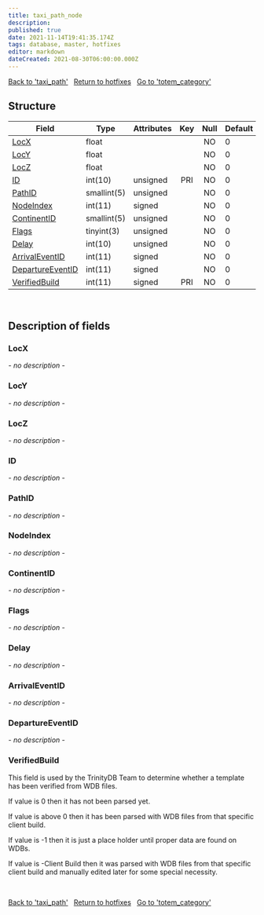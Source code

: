 ```yaml
---
title: taxi_path_node
description: 
published: true
date: 2021-11-14T19:41:35.174Z
tags: database, master, hotfixes
editor: markdown
dateCreated: 2021-08-30T06:00:00.000Z
---
```


<a href="https://trinitycore.info/en/database/master/hotfixes/taxi_path" class="mt-5 v-btn v-btn--depressed v-btn--flat v-btn--outlined theme--light v-size--default darkblue--text text--lighten-3"><span class="v-btn__content"><i aria-hidden="true" class="v-icon notranslate v-icon--left mdi mdi-arrow-left theme--light"></i><span>Back to 'taxi_path'</span></span></a>&nbsp;&nbsp;&nbsp;<a href="https://trinitycore.info/en/database/master/hotfixes/home" class="mt-5 v-btn v-btn--depressed v-btn--flat v-btn--outlined theme--light v-size--default darkblue--text text--lighten-3"><span class="v-btn__content"><i aria-hidden="true" class="v-icon notranslate v-icon--left mdi mdi-home-outline theme--light"></i><span>Return to hotfixes</span></span></a>&nbsp;&nbsp;&nbsp;<a href="https://trinitycore.info/en/database/master/hotfixes/totem_category" class="mt-5 v-btn v-btn--depressed v-btn--flat v-btn--outlined theme--light v-size--default darkblue--text text--lighten-3"><span class="v-btn__content"><span>Go to 'totem_category'</span><i aria-hidden="true" class="v-icon notranslate v-icon--right mdi mdi-arrow-right theme--light"></i></span></a>

## Structure

| Field | Type | Attributes | Key | Null | Default | Extra | Comment |
| --- | --- | --- | :---: | :---: | --- | --- | --- |
| [LocX](#locx) | float |  |  | NO | 0 |  |  |
| [LocY](#locy) | float |  |  | NO | 0 |  |  |
| [LocZ](#locz) | float |  |  | NO | 0 |  |  |
| [ID](#id) | int(10) | unsigned | PRI | NO | 0 |  |  |
| [PathID](#pathid) | smallint(5) | unsigned |  | NO | 0 |  |  |
| [NodeIndex](#nodeindex) | int(11) | signed |  | NO | 0 |  |  |
| [ContinentID](#continentid) | smallint(5) | unsigned |  | NO | 0 |  |  |
| [Flags](#flags) | tinyint(3) | unsigned |  | NO | 0 |  |  |
| [Delay](#delay) | int(10) | unsigned |  | NO | 0 |  |  |
| [ArrivalEventID](#arrivaleventid) | int(11) | signed |  | NO | 0 |  |  |
| [DepartureEventID](#departureeventid) | int(11) | signed |  | NO | 0 |  |  |
| [VerifiedBuild](#verifiedbuild) | int(11) | signed | PRI | NO | 0 |  |  |
&nbsp;
## Description of fields

### LocX
*- no description -*
&nbsp;

### LocY
*- no description -*
&nbsp;

### LocZ
*- no description -*
&nbsp;

### ID
*- no description -*
&nbsp;

### PathID
*- no description -*
&nbsp;

### NodeIndex
*- no description -*
&nbsp;

### ContinentID
*- no description -*
&nbsp;

### Flags
*- no description -*
&nbsp;

### Delay
*- no description -*
&nbsp;

### ArrivalEventID
*- no description -*
&nbsp;

### DepartureEventID
*- no description -*
&nbsp;

### VerifiedBuild
This field is used by the TrinityDB Team to determine whether a template has been verified from WDB files.

If value is 0 then it has not been parsed yet.

If value is above 0 then it has been parsed with WDB files from that specific client build.

If value is -1 then it is just a place holder until proper data are found on WDBs.

If value is -Client Build then it was parsed with WDB files from that specific client build and manually edited later for some special necessity.

&nbsp;

<a href="https://trinitycore.info/en/database/master/hotfixes/taxi_path" class="mt-5 v-btn v-btn--depressed v-btn--flat v-btn--outlined theme--light v-size--default darkblue--text text--lighten-3"><span class="v-btn__content"><i aria-hidden="true" class="v-icon notranslate v-icon--left mdi mdi-arrow-left theme--light"></i><span>Back to 'taxi_path'</span></span></a>&nbsp;&nbsp;&nbsp;<a href="https://trinitycore.info/en/database/master/hotfixes/home" class="mt-5 v-btn v-btn--depressed v-btn--flat v-btn--outlined theme--light v-size--default darkblue--text text--lighten-3"><span class="v-btn__content"><i aria-hidden="true" class="v-icon notranslate v-icon--left mdi mdi-home-outline theme--light"></i><span>Return to hotfixes</span></span></a>&nbsp;&nbsp;&nbsp;<a href="https://trinitycore.info/en/database/master/hotfixes/totem_category" class="mt-5 v-btn v-btn--depressed v-btn--flat v-btn--outlined theme--light v-size--default darkblue--text text--lighten-3"><span class="v-btn__content"><span>Go to 'totem_category'</span><i aria-hidden="true" class="v-icon notranslate v-icon--right mdi mdi-arrow-right theme--light"></i></span></a>

